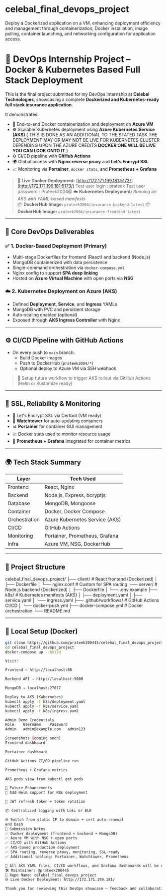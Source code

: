 # celebal_final_devops_project
Deploy a Dockerized application on a VM, enhancing deployment efficiency and management through containerization, Docker installation, image pulling, container launching, and networking configuration for application access.
# 🚀 DevOps Internship Project – Docker & Kubernetes Based Full Stack Deployment

This is the final project submitted for my DevOps Internship at **Celebal Technologies**, showcasing a complete **Dockerized and Kubernetes-ready full stack insurance application**.

It demonstrates:
- 🐳 End-to-end Docker containerization and deployment on **Azure VM**
- ☸️ Scalable Kubernetes deployment using **Azure Kubernetes Service (AKS)** { THIS IS DONE AS AN ADDITIONAL TO THE STATED TASK THE DEPLOYMENT MAY OR MAY NOT BE LIVE FOR KUBERNETES CLUSTER DEPENDING UPON THE AZURE CREDITS **DOCKER ONE WILL BE LIVE YOU CAN LOOK ONTO IT**  }
- ⚙️ CI/CD pipeline with **GitHub Actions**
- 🌍 Global access with **Nginx reverse proxy** and **Let's Encrypt SSL**
- 📈 Monitoring via **Portainer**, `docker stats`, and **Prometheus + Grafana**

> 🔗 **Live Docker Deployment:** [http://172.171.199.181:5173/](http://172.171.199.181:5173/)
> Test user login : prateek
> Test user password : Prateek2004@ 
> ☁️ **Kubernetes Deployment:** _Running on AKS with YAML-based manifests_  
> 📦 **DockerHub Image:** `prateek2004/insurance-backend:latest`
> 📦 **DockerHub Image:** `prateek2004/insurance-frontend:latest`

---

## 🧱 Core DevOps Deliverables

### ✅ 1. Docker-Based Deployment (Primary)

- Multi-stage Dockerfiles for frontend (React) and backend (Node.js)
- MongoDB containerized with data persistence
- Single-command orchestration via `docker-compose.yml`
- Nginx config to support **SPA deep linking**
- Hosted on **Azure Virtual Machine** with open ports via **NSG**

### ☁️ 2. Kubernetes Deployment on Azure (AKS)

- Defined **Deployment**, **Service**, and **Ingress** YAMLs
- MongoDB with PVC and persistent storage
- Auto-scaling enabled (optional)
- Exposed through **AKS Ingress Controller** with Nginx

---

## ⚙️ CI/CD Pipeline with GitHub Actions

- On every push to `main` branch:
  - Build Docker images
  - Push to DockerHub (`prateek2004/*`)
  - Optional deploy to Azure VM via SSH webhook

> 🔁 Setup future workflow to trigger AKS rollout via GitHub Actions (Helm or Kustomize ready)

---

## 🔐 SSL, Reliability & Monitoring

- 🔐 Let's Encrypt SSL via Certbot (VM ready)
- 🔁 **Watchtower** for auto-updating containers
- 📊 **Portainer** for container GUI management
- 📈 Docker stats used to monitor resource usage
- 🧠 **Prometheus + Grafana** integrated for container metrics

---

## 🌍 Tech Stack Summary

| Layer       | Tech Used                        |
|-------------|----------------------------------|
| Frontend    | React, Nginx                     |
| Backend     | Node.js, Express, bcryptjs       |
| Database    | MongoDB, Mongoose                |
| Container   | Docker, Docker Compose           |
| Orchestration | Azure Kubernetes Service (AKS) |
| CI/CD       | GitHub Actions                   |
| Monitoring  | Portainer, Prometheus, Grafana   |
| Infra       | Azure VM, NSG, DockerHub         |

---

## 📁 Project Structure

celebal_final_devops_project/
├── client/ # React frontend (Dockerized)
│ ├── Dockerfile
│ └── nginx.conf # Custom for SPA routing
├── server/ # Node.js backend (Dockerized)
│ ├── Dockerfile
│ └── .env.example
├── k8s/ # Kubernetes manifests (AKS)
│ ├── deployment.yaml
│ ├── service.yaml
│ └── ingress.yaml
├── .github/workflows/ # GitHub Actions CI/CD
│ └── docker-push.yml
├── docker-compose.yml # Docker orchestration
└── README.md


---

## 🚀 Local Setup (Docker)

```bash
git clone https://github.com/prateek200445/celebal_final_devops_project.git
cd celebal_final_devops_project
docker-compose up --build 

Visit:

Frontend → http://localhost:80

Backend API → http://localhost:5000

MongoDB → localhost:27017

Deploy to AKS (Kubernetes)
kubectl apply -f k8s/deployment.yaml
kubectl apply -f k8s/service.yaml
kubectl apply -f k8s/ingress.yaml

Admin Demo Credentials
Role	Username	Password
Admin	admin@example.com	admin123

Screenshots (coming soon)
Frontend dashboard

Portainer dashboard

GitHub Actions CI/CD pipeline run

Prometheus + Grafana metrics

AKS pods view from kubectl get pods

🔮 Future Enhancements
🧩 Add Helm support for K8s deployment

🔄 JWT refresh token + token rotation

📦 Centralized logging with Loki or ELK

🌐 Switch from static IP to domain + cert auto-renewal
end bash
📝 Submission Notes
✅ Docker deployment (frontend + backend + MongoDB)
✅ Azure VM with NSG + open ports
✅ CI/CD with GitHub Actions
✅ AKS-based production deployment
✅ SPA routing, reverse proxy, monitoring, SSL-ready
✅ Additional tooling: Portainer, Watchtower, Prometheus

📂 All AKS YAML files, CI/CD workflows, and Grafana dashboards will be uploaded in this repository within 1–2 days.
🛠️ Maintainer: @prateek200445
📁 Repo Name: celebal_final_devops_project
🌐 Live Docker Deployment: http://172.171.199.181/

Thank you for reviewing this DevOps showcase — feedback and collaboration welcome!


